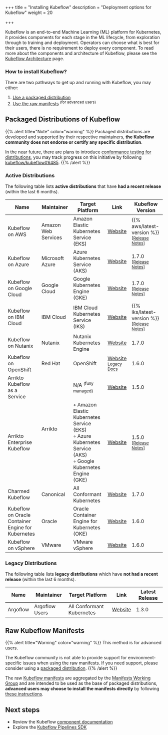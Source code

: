+++
title = "Installing Kubeflow"
description = "Deployment options for Kubeflow"
weight = 20

+++

Kubeflow is an end-to-end Machine Learning (ML) platform for Kubernetes, it provides components for each stage in the ML lifecycle, from exploration through to training and deployment.
Operators can choose what is best for their users, there is no requirement to deploy every component.
To read more about the components and architecture of Kubeflow, please see the <a href="/docs/started/architecture/">Kubeflow Architecture</a> page.

### How to install Kubeflow?

There are two pathways to get up and running with Kubeflow, you may either:

1. [Use a packaged distribution](#packaged-distributions-of-kubeflow)
2. [Use the raw manifests](#raw-kubeflow-manifests) <sup>(for advanced users)</sup>

<a id="packaged-distributions"></a>
<a id="install-a-packaged-kubeflow-distribution"></a>
## Packaged Distributions of Kubeflow 

{{% alert title="Note" color="warning" %}}
Packaged distributions are developed and supported by their respective maintainers, <b>the Kubeflow community does not endorse or certify any specific distribution</b>.

In the near future, there are plans to introduce <a href="https://github.com/kubeflow/community/blob/master/proposals/kubeflow-conformance-program-proposal.md">conformance testing for distributions</a>, you may track progress on this initiative by following <a href="https://github.com/kubeflow/kubeflow/issues/6485">kubeflow/kubeflow#6485</a>.
{{% /alert %}}

### Active Distributions

The following table lists <b>active distributions</b> that have <b>had a recent release</b> (within the last 6 months).

<div class="table-responsive">
  <table class="table table-bordered">
    <thead class="thead-light">
      <tr>
        <th>Name</th>
        <th>Maintainer</th>
        <th>Target Platform</th>
        <th>Link</th>
        <th>Kubeflow Version</th>
      </tr>
    </thead>
    <tbody>
      <tr>
        <td>Kubeflow on AWS</td>
        <td>Amazon Web Services</td>
        <td>
          Amazon Elastic Kubernetes Service (EKS)
        </td>
        <td>
          <a href="https://awslabs.github.io/kubeflow-manifests">Website</a>
        </td>
        <td>
          {{% aws/latest-version %}} <sup>[<a href="https://github.com/awslabs/kubeflow-manifests/releases">Release Notes</a>]</sup>
        </td>
      </tr>
      <tr>
        <td>Kubeflow on Azure</td>
        <td>Microsoft Azure</td> 
        <td>
          Azure Kubernetes Service (AKS)
        </td>
        <td>
          <a href="https://azure.github.io/kubeflow-aks/main">Website</a>
        </td>
        <td>
          1.7.0 <sup>[<a href="https://github.com/Azure/kubeflow-aks/releases/tag/v1.7.0">Release Notes</a>]</sup>
        </td>
      </tr>
      <tr>
      <tr>
        <td>Kubeflow on Google Cloud</td>
        <td>Google Cloud</td>
        <td>
          Google Kubernetes Engine (GKE)
        </td>
        <td>
          <a href="https://googlecloudplatform.github.io/kubeflow-gke-docs">Website</a>
        </td>
        <td>
          1.7.0 <sup>[<a href="https://googlecloudplatform.github.io/kubeflow-gke-docs/docs/changelog/#170">Release Notes</a>]</sup>
        </td>
      </tr>
      <tr>
        <td>Kubeflow on IBM Cloud</td>
        <td>IBM Cloud</td>
        <td>
          IBM Cloud Kubernetes Service (IKS)
        </td>
        <td>
          <a href="https://ibm.github.io/manifests/">Website</a>
        </td>
        <td>
          {{% iks/latest-version %}} <sup>[<a href="https://github.com/IBM/manifests/releases/tag/v{{% iks/latest-version %}}">Release Notes</a>]</sup>
        </td>
      </tr>
      <tr>
        <td>Kubeflow on Nutanix</td>
        <td>Nutanix</td>
        <td>
          Nutanix Kubernetes Engine
        </td>
        <td>
          <a href="https://nutanix.github.io/kubeflow-manifests">Website</a>
        </td>
        <td>
          1.7.0
        </td>
      </tr>
      <tr>
        <td>Kubeflow on OpenShift</td>
        <td>Red Hat</td>
        <td>
          OpenShift
        </td>
        <td>
          <a href="https://opendatahub.io/docs/kubeflow.html">Website</a>
          <br>
          <sub><a href="/docs/distributions/openshift/">Legacy Docs</a></sub>
        </td>
        <td>
          1.6.0
        </td>
      </tr>
      <tr>
        <td>Arrikto Kubeflow as a Service</td>
        <td rowspan="2">Arrikto</td>
        <td>
          N/A <sup>(fully managed)</sup>
        </td>
        <td>
          <a href="https://www.arrikto.com/kubeflow-as-a-service/">Website</a>
        </td>
        <td>
          1.5.0
        </td>
      </tr>
      <tr>
        <td>Arrikto Enterprise Kubeflow</td>
        <td>
          ◦ Amazon Elastic Kubernetes Service (EKS)
          <br>
          ◦ Azure Kubernetes Service (AKS)
          <br>
          ◦ Google Kubernetes Engine (GKE)
        </td>
        <td>
          <a href="https://www.arrikto.com/enterprise-kubeflow/">Website</a>
        </td>
        <td>
          1.5.0 <sup>[<a href="https://docs.arrikto.com/Changelog.html">Release Notes</a>]</sup>
        </td>
      </tr>
      <tr>
        <td>Charmed Kubeflow</td>
        <td>Canonical</td>
        <td>
          All Conformant Kubernetes
        </td>
        <td>
          <a href="https://charmed-kubeflow.io/">Website</a>
        </td>
        <td>
          1.7.0
        </td>
      </tr>
      <tr>
        <td>Kubeflow on Oracle Container Engine for Kubernetes</td>
        <td>Oracle</td>
        <td>
          Oracle Container Engine for Kubernetes (OKE)
        </td>
        <td>
          <a href="https://github.com/oracle-devrel/kubeflow-oke">Website</a>
        </td>
        <td>
          1.6.0
        </td>
      </tr>
      <tr>
        <td>Kubeflow on vSphere</td>
        <td>VMware</td>
        <td>VMware vSphere</td>
        <td>
          <a href="https://vmware.github.io/ml-ops-platform-for-vsphere/">Website</a>
        </td>
        <td>
          1.6.0
        </td>
      </tr>
    </tbody>
  </table>
</div>

### Legacy Distributions

The following table lists <b>legacy distributions</b> which have <b>not had a recent release</b> (within the last 6 months).

<div class="table-responsive">
  <table class="table table-bordered">
    <thead class="thead-light">
      <tr>
        <th>Name</th>
        <th>Maintainer</th>
        <th>Target Platform</th>
        <th>Link</th>
        <th>Latest Release</th>
      </tr>
    </thead>
    <tbody>
      <tr>
        <td>Argoflow</td>
        <td>Argoflow Users</td>
        <td>
          All Conformant Kubernetes
        </td>
        <td>
          <a href="https://github.com/argoflow">Website</a>
        </td>
        <td>
          1.3.0
        </td>
      </tr>
    </tbody>
  </table>
</div>

<a id="manifests"></a>
<a id="install-the-kubeflow-manifests-manually"></a>
## Raw Kubeflow Manifests

{{% alert title="Warning" color="warning" %}}
This method is for advanced users.

The Kubeflow community is not able to provide support for environment-specific issues when using the raw manifests.
If you need support, please consider using a [packaged distribution](#packaged-distributions-of-kubeflow).
{{% /alert %}}

The raw <a href="https://github.com/kubeflow/manifests">Kubeflow manifests</a> are aggregated by the <a href="https://github.com/kubeflow/community/tree/master/wg-manifests">Manifests Working Group</a> 
and are intended to be used as the base of packaged distributions,
<b>advanced users may choose to install the manifests directly</b> by following <a href="https://github.com/kubeflow/manifests#installation">these instructions</a>.

<a id="next-steps"></a>
## Next steps

* Review the Kubeflow <a href="/docs/components/">component documentation</a>
* Explore the <a href="/docs/components/pipelines/sdk/">Kubeflow Pipelines SDK</a>
